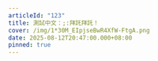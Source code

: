 ```yaml
---
articleId: "123"
title: 測試中文：;:拜託拜託！
cover: /img/1*30M_EIpjseBwR4XfW-FtgA.png
date: 2025-08-12T20:47:00.000+08:00
pinned: true
---
```

